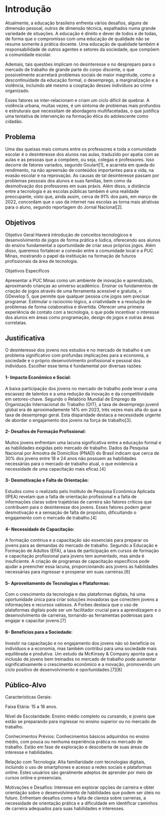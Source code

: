 # Introdução

Atualmente, a educação brasileira enfrenta vários desafios, alguns de dimensão pessoal, outros de dimensão técnica, espalhados numa grande variedade de situações. A educação é direito e dever de todos e de todas, de forma que o compromisso com uma educação de qualidade não se resume somente à prática docente. Uma educação de qualidade também é responsabilidade de outros agentes e setores da sociedade, que compõem a comunidade escolar.

Ademais, tais questões implicam no desinteresse e no despreparo para o mercado de trabalho de grande parte do corpo discente, o que possivelmente acarretará problemas sociais de maior magnitude, como a descontinuidade da educação formal, o desemprego, a marginalização e a violência, incluindo até mesmo a cooptação desses indivíduos ao crime organizado. 

Esses fatores se inter-relacionam e criam um ciclo difícil de quebrar. A violência urbana, muitas vezes, é um sintoma de problemas mais profundos e estruturais que necessitam de abordagens multifacetadas, o que justifica uma tentativa de intervenção na formação ética do adolescente como cidadão.

## Problema

Uma das queixas mais comuns entre os professores e toda a comunidade escolar é o desinteresse dos alunos nas aulas, traduzido por apatia com as aulas e as pessoas que a compõem, ou seja, colegas e professores. Isso decorre de fatores variados, segundo Goulart[1], e acarreta em queda do rendimento, na não apreensão de conteúdos importantes para a vida, na evasão escolar e na reprovação.
As causas de tal desinteresse passam por problemas pessoais dos alunos e suas famílias, bem como da desmotivação dos professores em suas práxis. Além disso, a distância entre a tecnologia e as escolas públicas também é uma realidade preocupante, visto que, ainda assim, cerca de 91% dos pais, em março de 2022, concordam que o uso da internet nas escolas as torna mais atrativas para o aluno, segundo reportagem do Jornal Nacional[2].

## Objetivos

Objetivo Geral
Haverá introdução de conceitos tecnologicos e desenvolvimento de jogos de forma prática e lúdica, oferecendo aos alunos do ensino fundamental a oportunidade de criar seus próprios jogos. Além disso, queremos fortalecer a conexão entre a comunidade local e a PUC Minas, mostrando o papel da instituição na formação de futuros profissionais da área de tecnologia.

Objetivos Específicos

Apresentar a PUC Minas como um ambiente de inovação e aprendizado, aproximando crianças ao universo acadêmico.
Ensinar os fundamentos de criação de jogos através de uma ferramenta acessível e gratuita, o GDevelop 5, que permite que qualquer pessoa crie jogos sem precisar programar.
Estimular o raciocínio lógico, a criatividade e a resolução de problemas de forma colaborativa e divertida.
Oferecer uma primeira experiência de contato com a tecnologia, o que pode incentivar o interesse dos alunos em áreas como programação, design de jogos e outras áreas correlatas.

## Justificativa

O desinteresse dos jovens nos estudos e no mercado de trabalho é um problema significativo com profundas implicações para a economia, a sociedade e o próprio desenvolvimento profissional e pessoal dos indivíduos. Escolher esse tema é fundamental por diversas razões:

#### 1- Impacto Econômico e Social:

A baixa participação dos jovens no mercado de trabalho pode levar a uma escassez de talentos e a uma redução da inovação e da competitividade em setores-chave. Segundo o Relatório Mundial de Emprego da Organização Internacional do Trabalho (OIT), a taxa de desemprego juvenil global era de aproximadamente 14% em 2023, três vezes mais alta do que a taxa de desemprego geral. Esta disparidade destaca a necessidade urgente de abordar o engajamento dos jovens na força de trabalho[3].

#### 2- Desafios de Formação Profissional:

Muitos jovens enfrentam uma lacuna significativa entre a educação formal e as habilidades exigidas pelo mercado de trabalho. Dados da Pesquisa Nacional por Amostra de Domicílios (PNAD) do Brasil indicam que cerca de 30% dos jovens entre 18 e 24 anos não possuem as habilidades necessárias para o mercado de trabalho atual, o que evidencia a necessidade de uma capacitação mais eficaz.[4]

#### 3- Desmotivação e Falta de Orientação:

Estudos como o realizado pelo Instituto de Pesquisa Econômica Aplicada (IPEA) revelam que a falta de orientação profissional e a falta de informações claras sobre trajetórias de carreira são fatores críticos que contribuem para o desinteresse dos jovens. Esses fatores podem gerar desmotivação e a sensação de falta de propósito, dificultando o engajamento com o mercado de trabalho.[4]

#### 4- Necessidade de Capacitação:

A formação contínua e a capacitação são essenciais para preparar os jovens para as demandas do mercado de trabalho. Segundo a Educação e Formação de Adultos (EFA), a taxa de participação em cursos de formação e capacitação profissional para jovens tem aumentado, mas ainda é insuficiente. A criação de programas de capacitação específicos pode ajudar a preencher essa lacuna, proporcionando aos jovens as habilidades necessárias para ingressar e prosperar em suas carreiras.[6]

#### 5- Aproveitamento de Tecnologias e Plataformas:

Com o crescimento da tecnologia e das plataformas digitais, há uma oportunidade única para criar soluções inovadoras que conectem jovens a informações e recursos valiosos. A Forbes destaca que o uso de plataformas digitais pode ser um facilitador crucial para a aprendizagem e o desenvolvimento de carreiras, tornando-as ferramentas poderosas para engajar e capacitar jovens.[7]

#### 6- Benefícios para a Sociedade:

Investir na capacitação e no engajamento dos jovens não só beneficia os indivíduos e a economia, mas também contribui para uma sociedade mais equilibrada e produtiva. Um estudo da McKinsey & Company aponta que a inclusão de jovens bem treinados no mercado de trabalho pode aumentar significativamente o crescimento econômico e a inovação, promovendo um ciclo positivo de desenvolvimento e oportunidades.[7][8]

## Público-Alvo

Características Gerais:

Faixa Etária: 15 a 18 anos.

Nível de Escolaridade: Ensino médio completo ou cursando, e jovens que estão se preparando para ingressar no ensino superior ou no mercado de trabalho.

Conhecimentos Prévios: Conhecimentos básicos adquiridos no ensino médio, com pouca ou nenhuma experiência prática no mercado de trabalho. Estão em fase de exploração e descoberta de suas áreas de interesse e habilidades.

Relação com Tecnologia: Alta familiaridade com tecnologias digitais, incluindo o uso de smartphones e acesso a redes sociais e plataformas online. Estes usuários são geralmente adeptos de aprender por meio de cursos online e presenciais.

Motivações e Desafios: Interesse em explorar opções de carreira e obter orientação sobre o desenvolvimento de habilidades que podem ser úteis no futuro. Enfrentam desafios como a falta de clareza sobre carreiras, a necessidade de orientação prática e a dificuldade em identificar caminhos de carreira adequados para suas habilidades e interesses.
